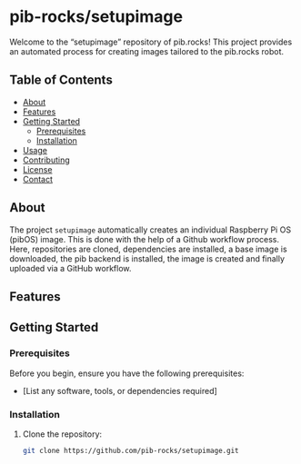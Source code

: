 # pib-rocks/setupimage

Welcome to the “setupimage” repository of pib.rocks! This project provides an automated process for creating images tailored to the pib.rocks robot.

## Table of Contents

- [About](#about)
- [Features](#features)
- [Getting Started](#getting-started)
  - [Prerequisites](#prerequisites)
  - [Installation](#installation)
- [Usage](#usage)
- [Contributing](#contributing)
- [License](#license)
- [Contact](#contact)

## About

The project `setupimage` automatically creates an individual Raspberry Pi OS (pibOS) image. This is done with the help of a Github workflow process. Here, repositories are cloned, dependencies are installed, a base image is downloaded, the pib backend is installed, the image is created and finally uploaded via a GitHub workflow.

## Features

## Getting Started

### Prerequisites

Before you begin, ensure you have the following prerequisites:

- [List any software, tools, or dependencies required]

### Installation

1. Clone the repository:
   ```bash
   git clone https://github.com/pib-rocks/setupimage.git
